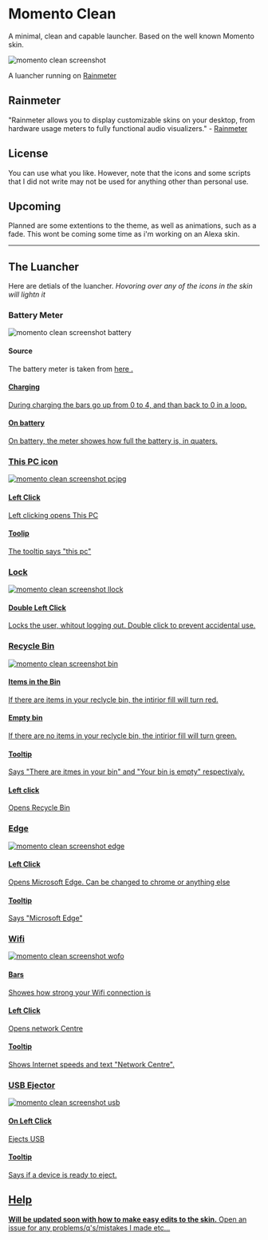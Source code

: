 # Momento Clean 
A minimal, clean and capable launcher.
Based on the well known Momento skin.
 
 
![momento clean screenshot](https://user-images.githubusercontent.com/80009666/121886027-cd252f80-cd0c-11eb-8f01-46b68fccad1d.jpg)


 A luancher running on <a href="https://rainmeter.net/"> Rainmeter </a>
## Rainmeter
  "Rainmeter allows you to display customizable skins on your desktop, from hardware usage meters to fully functional audio visualizers." - <a href="https://rainmeter.net/"> Rainmeter </a>
## License
  You can use what you like. However, note that the icons and some scripts that I did not write may not be used for anything other than personal use.
## Upcoming 
  Planned are some extentions to the theme, as well as animations, such as a fade. This wont be coming some time as i'm working on an Alexa skin.
  
  ---
  
  
## The Luancher
Here are detials of the luancher.
*Hovoring over any of the icons in the skin will lightn it*
### **Battery Meter** 

![momento clean screenshot battery](https://user-images.githubusercontent.com/80009666/121887252-6a349800-cd0e-11eb-87a0-3e07bb40f301.jpg)

#### Source 
The battery meter is taken from <a href="https://visualskins.com/skin/simple-battery/"> here .
#### Charging
  During charging the bars go up from 0 to 4, and than back to 0 in a loop.
#### On battery
  On battery, the meter showes how full the battery is, in quaters. 
### **This PC icon** 
 
 ![momento clean screenshot pcjpg](https://user-images.githubusercontent.com/80009666/121887315-80425880-cd0e-11eb-9d4a-851ba67de93a.jpg)

#### Left Click 
  Left clicking opens This PC
#### Toolip
  The tooltip says "this pc"
  ### **Lock**  
 
 ![momento clean screenshot llock](https://user-images.githubusercontent.com/80009666/121887544-c4355d80-cd0e-11eb-83cc-08a3e43def2f.jpg)

 #### Double Left Click 
  Locks the user, whitout logging out. Double click to prevent accidental use. 
### **Recycle Bin**
 
 ![momento clean screenshot bin](https://user-images.githubusercontent.com/80009666/121887340-87696680-cd0e-11eb-8767-5529493d0abb.jpg)

#### Items in the Bin 
 If there are items in your reclycle bin, the intirior fill will turn red. 
#### Empty bin
 If there are no items in your reclycle bin, the intirior fill will turn green.
#### Tooltip 
  Says "There are itmes in your bin" and "Your bin is empty" respectivaly.
#### Left click
 Opens Recycle Bin
### **Edge**
 
 ![momento clean screenshot edge](https://user-images.githubusercontent.com/80009666/121887424-9bad6380-cd0e-11eb-88e7-4e6d65a88168.jpg)

#### Left Click 
Opens Microsoft Edge. Can be changed to chrome or anything else
#### Tooltip 
Says "Microsoft Edge"
### **Wifi**
 
 ![momento clean screenshot wofo](https://user-images.githubusercontent.com/80009666/121887447-a36d0800-cd0e-11eb-87a9-7c23b43112b6.jpg)

#### Bars 
  Showes how strong your Wifi connection is
#### Left Click
  Opens network Centre
#### Tooltip 
 Shows Internet speeds and text "Network Centre".
 
### **USB Ejector**
 
 ![momento clean screenshot usb](https://user-images.githubusercontent.com/80009666/121887473-acf67000-cd0e-11eb-960a-1317ca0075d1.jpg)

#### On Left Click 
  Ejects USB
#### Tooltip
  Says if a device is ready to eject.
## Help 
  **Will be updated soon with how to make easy edits to the skin.**
  Open an issue for any problems/q's/mistakes I made etc...
  
